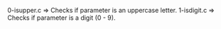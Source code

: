 0-isupper.c => Checks if parameter is an uppercase letter.
1-isdigit.c => Checks if parameter is a digit (0 - 9).

